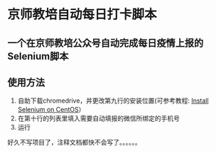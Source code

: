 # 京师教培自动每日打卡脚本

## 一个在京师教培公众号自动完成每日疫情上报的Selenium脚本

## 使用方法

1. 自助下载chromedrive，并更改第九行的安装位置(可参考教程: [Install Selenium on CentOS](https://www.usessionbuddy.com/post/How-To-Install-Selenium-Chrome-On-Centos-7/)）
2. 在第十行的列表里填入需要自动填报的微信所绑定的手机号
3. 运行

好久不写项目了，注释文档都快不会写了。。。。。。
